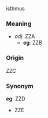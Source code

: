 isthmus
### Meaning
+ _adj_: ZZA
    + __eg__: ZZB

### Origin

ZZC

### Synonym

__eg__: ZZD

+ ZZE


